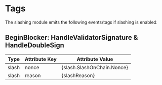 <!--
order: 5
-->

# Tags

The slashing module emits the following events/tags if slashing is enabled:

## BeginBlocker: HandleValidatorSignature & HandleDoubleSign

| Type  | Attribute Key | Attribute Value             |
| ----- | ------------- | --------------------------- |
| slash | nonce         | {slash.SlashOnChain.Nonce}  |
| slash | reason        | {slashReason}               |
